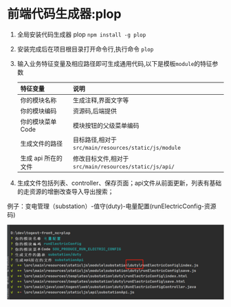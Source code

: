 # 前端代码生成器:plop

1. 全局安装代码生成器 plop `npm install -g plop`

2. 安装完成后在项目根目录打开命令行,执行命令 `plop`

3. 输入业务特征变量及相应路径即可生成通用代码,以下是模板`module`的特征参数

   | 特征变量            | 说明                                                   |
   | ------------------- | ------------------------------------------------------ |
   | 你的模块名称        | 生成注释,界面文字等                                    |
   | 你的模块编码        | 资源码,后端提供                                        |
   | 你的模块菜单 Code   | 模块按钮的父级菜单编码                                 |
   | 生成文件的路径      | 目标路径,相对于`src/main/resources/static/js/module`   |
   | 生成 api 所在的文件 | 修改目标文件,相对于`src/main/resources/static/js/api/` |

4. 生成文件包括列表、controller、保存页面；api文件从前面更新，列表有基础的走资源的增删改查导入导出搜索；

例子：变电管理（substation）-值守(duty)-电量配置(runElectricConfig-资源码)

![demo](./front-code-maker/demo.png)
